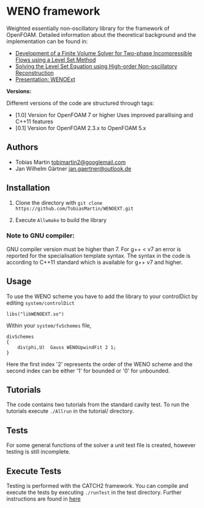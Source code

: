 # WENO framework

Weighted essentially non-oscillatory library for the framework of OpenFOAM.
Detailed information about the theoretical background and the implementation can 
be found in:

 * [Development of a Finite Volume Solver for Two-phase Incompressible Flows using a Level Set Method](Martin_Development_of_a_Finite_Volume_Solver_for_Two-phase_Incompressible_Flows_using_a_Level_Set_Method.pdf)
 * [Solving the Level Set Equation using High-order Non-oscillatory Reconstruction](Martin_Solving_the_Level_Set_Equation_using_High-order_Non-oscillatory_Reconstruction.pdf)
 * [Presentation: WENOExt](./WENOExt-Presentation.pdf)

**Versions:**

Different versions of the code are structured through tags:

 * [1.0] Version for OpenFOAM 7 or higher
             Uses improved parallising and C++11 features 
 * [0.1] Version for OpenFOAM 2.3.x to OpenFOAM 5.x 

## Authors

 * Tobias Martin <tobimartin2@googlemail.com>
 * Jan Wilhelm Gärtner <jan.gaertner@outlook.de>


## Installation

1. Clone the directory with
    `git clone https://github.com/TobiasMartin/WENOEXT.git`

2. Execute `Allwmake` to build the library


### Note to GNU compiler:

GNU compiler version must be higher than 7. For g++ < v7 an error is reported for 
the specialisation template syntax. 
The syntax in the code is according to C++11 standard which is available for g++ v7 and higher. 
 

## Usage

To use the WENO scheme you have to add the library to your controlDict by editing `system/controlDict`

    libs("libWENOEXT.so")

Within your `system/fvSchemes` file,

    divSchemes
    {
    	div(phi,U) 	Gauss WENOUpwindFit 2 1;
    }

Here the first index '2' represents the order of the WENO scheme and the second index can be either
'1' for bounded or '0' for unbounded.



## Tutorials

The code contains two tutorials from the standard cavity test. 
To run the tutorials execute `./Allrun` in the tutorial/ directory.

## Tests

For some general functions of the solver a unit test file is created, however testing is still incomplete.

## Execute Tests

Testing is performed with the CATCH2 framework. You can compile and execute the tests
by executing `./runTest` in the test directory. Further instructions are found in [here](tests/TestInstructions.md) 

